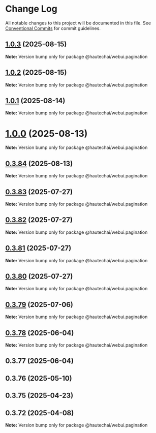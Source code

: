 # Change Log

All notable changes to this project will be documented in this file.
See [Conventional Commits](https://conventionalcommits.org) for commit guidelines.

## [1.0.3](https://github.com/HautechAI/webui/compare/@hautechai/webui.pagination@1.0.2...@hautechai/webui.pagination@1.0.3) (2025-08-15)

**Note:** Version bump only for package @hautechai/webui.pagination

## [1.0.2](https://github.com/HautechAI/webui/compare/@hautechai/webui.pagination@1.0.1...@hautechai/webui.pagination@1.0.2) (2025-08-15)

**Note:** Version bump only for package @hautechai/webui.pagination

## [1.0.1](https://github.com/HautechAI/webui/compare/@hautechai/webui.pagination@1.0.0...@hautechai/webui.pagination@1.0.1) (2025-08-14)

**Note:** Version bump only for package @hautechai/webui.pagination

# [1.0.0](https://github.com/HautechAI/webui/compare/@hautechai/webui.pagination@0.3.84...@hautechai/webui.pagination@1.0.0) (2025-08-13)

**Note:** Version bump only for package @hautechai/webui.pagination

## [0.3.84](https://github.com/HautechAI/webui/compare/@hautechai/webui.pagination@0.3.83...@hautechai/webui.pagination@0.3.84) (2025-08-13)

**Note:** Version bump only for package @hautechai/webui.pagination

## [0.3.83](https://github.com/HautechAI/webui/compare/@hautechai/webui.pagination@0.3.82...@hautechai/webui.pagination@0.3.83) (2025-07-27)

**Note:** Version bump only for package @hautechai/webui.pagination

## [0.3.82](https://github.com/HautechAI/webui/compare/@hautechai/webui.pagination@0.3.81...@hautechai/webui.pagination@0.3.82) (2025-07-27)

**Note:** Version bump only for package @hautechai/webui.pagination

## [0.3.81](https://github.com/HautechAI/webui/compare/@hautechai/webui.pagination@0.3.80...@hautechai/webui.pagination@0.3.81) (2025-07-27)

**Note:** Version bump only for package @hautechai/webui.pagination

## [0.3.80](https://github.com/HautechAI/webui/compare/@hautechai/webui.pagination@0.3.79...@hautechai/webui.pagination@0.3.80) (2025-07-27)

**Note:** Version bump only for package @hautechai/webui.pagination

## [0.3.79](https://github.com/HautechAI/webui/compare/@hautechai/webui.pagination@0.3.78...@hautechai/webui.pagination@0.3.79) (2025-07-06)

**Note:** Version bump only for package @hautechai/webui.pagination

## [0.3.78](https://github.com/HautechAI/webui/compare/@hautechai/webui.pagination@0.3.77...@hautechai/webui.pagination@0.3.78) (2025-06-04)

**Note:** Version bump only for package @hautechai/webui.pagination

## 0.3.77 (2025-06-04)

## 0.3.76 (2025-05-10)

## 0.3.75 (2025-04-23)

## 0.3.72 (2025-04-08)

**Note:** Version bump only for package @hautechai/webui.pagination
